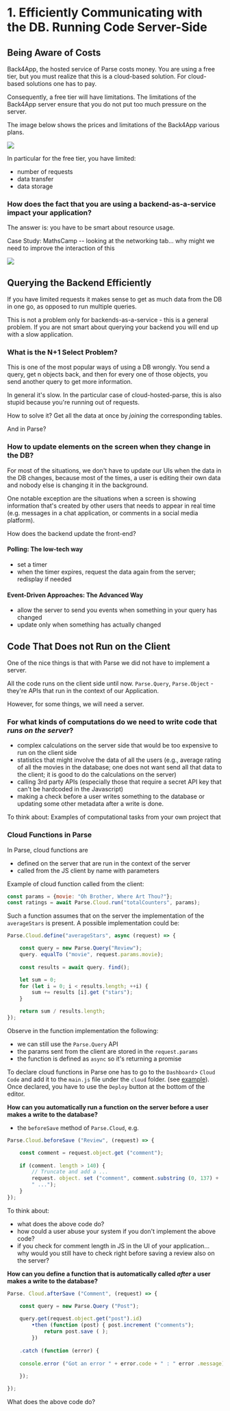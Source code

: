 
# 1. **Efficiently Communicating with the DB. Running Code Server-Side**


## Being Aware of Costs

Back4App, the hosted service of Parse costs money. You are using a free tier, but you must realize that this is a cloud-based solution. For cloud-based solutions one has to pay. 

Consequently, a free tier will have limitations. The limitations of the Back4App server ensure that you do not put too much pressure on the server. 

The image below shows the prices and limitations of the Back4App various plans. 

![](images/parse-server-plans.png)

In particular for the free tier, you have limited:
- number of requests
- data transfer
- data storage

### How does the fact that you are using a backend-as-a-service impact your application? 

The answer is: you have to be smart about resource usage. 

Case Study: MathsCamp -- looking at the networking tab... why might we need to improve the interaction of this 

![](images/maths-camp-lots-of-requests.png)

## Querying the Backend Efficiently

If you have limited requests it makes sense to get as much data from the DB in one go, as opposed to run multiple queries. 

This is not a problem only for backends-as-a-service - this is a general problem. If you are not smart about querying your backend you will end up with a slow application. 

### What is the N+1 Select Problem? 

This is one of the most popular ways of using a DB wrongly. 
You send a query, get n objects back, and then for every one of those objects, you send another query to get more information. 

In general it's slow.
In the particular case of cloud-hosted-parse, this is also stupid because you're running out of requests. 

How to solve it? Get all the data at once by *joining* the corresponding tables. 

And in Parse?

### How to update elements on the screen when they change in the DB? 

For most of the situations, we don't have to update our UIs when the data in the DB changes, because most of the times, a user is editing their own data and nobody else is changing it in the background. 

One notable exception are the situations when a screen is showing information that's created by other users that needs to appear in real time (e.g. messages in a chat application, or comments in a social media platform). 

How does the backend update the front-end? 
#### Polling: The low-tech way
- set a timer
- when the timer expires, request the data again from the server; redisplay if needed

#### Event-Driven Approaches: The Advanced Way
- allow the server to send you events when something in your query has changed
- update only when something has actually changed



## Code That Does not Run on the Client

One of the nice things is that with Parse we did not have to implement a server. 

All the code runs on the client side until now. `Parse.Query`, `Parse.Object` - they're APIs that run in the context of our Application. 

However, for some things, we will need a server.

### For what kinds of computations do we need to write code that *runs on the server*?
- complex calculations on the server side that would be too expensive to run on the client side
- statistics that might involve the data of all the users (e.g., average rating of all the movies in the database; one does not want send all that data to the client; it is good to do the calculations on the server)
- calling 3rd party APIs (especially those that require a secret API key that can't be hardcoded in the Javascript)
- making a check before a user writes something to the database or updating some other metadata after a write is done.

To think about: Examples of computational tasks from your own project that 

### Cloud Functions in Parse

In Parse, cloud functions are
- defined on the server that are run in the context of the server
- called from the JS client by name with parameters

Example of cloud function called from the client: 
```js
const params = {movie: "Oh Brother, Where Art Thou?"};
const ratings = await Parse.Cloud.run("totalCounters", params);
```

Such a function assumes that on the server the implementation of the `averageStars` is present. A possible implementation could be: 

```js
Parse.Cloud.define("averageStars", async (request) => {

	const query = new Parse.Query("Review");	
	query. equalTo ("movie", request.params.movie);
	
	const results = await query. find();

	let sum = 0;
	for (let i = 0; i < results.length; ++i) {
		sum += results [i].get ("stars");
	} 

	return sum / results.length;
});
```

Observe in the function implementation the following:
- we can still use the `Parse.Query` API
- the params sent from the client are stored in the `request.params`
- the function is defined as `async` so it's returning a promise

To declare cloud functions in Parse one has to go to the `Dashboard`> `Cloud Code` and add it to the `main.js` file under the `cloud` folder. (see [example](https://www.back4app.com/docs/get-started/cloud-functions)). Once declared, you have to use the `Deploy` button at the bottom of the editor. 


**How can you automatically run a function on the server before a user makes a write to the database?**
- the `beforeSave` method of `Parse.Cloud`, e.g.

```js
Parse.Cloud.beforeSave ("Review", (request) => {

	const comment = request.object.get ("comment");
	
	if (comment. length > 140) {
		// Truncate and add a ...
		request. object. set ("comment", comment.substring (0, 137) +
		" ...");
	}
});
```

To think about:
- what does the above code do? 
- how could a user abuse your system if you don't implement the above code?
- if you check for comment length in JS in the UI of your application... why would you still have to check right before saving a review also on the server?


**How can you define a function that is automatically called *after* a user makes a write to the database?**

```js
Parse. Cloud.afterSave ("Comment", (request) => {

	const query = new Parse.Query ("Post");
	
	query.get(request.object.get("post").id)
		•then (function (post) { post.increment ("comments");
			return post.save ( );
		})
	
	.catch (function (error) {
	
	console.error ("Got an error " + error.code + " : " error .message);
	
	});

});
```
What does the above code do? 
